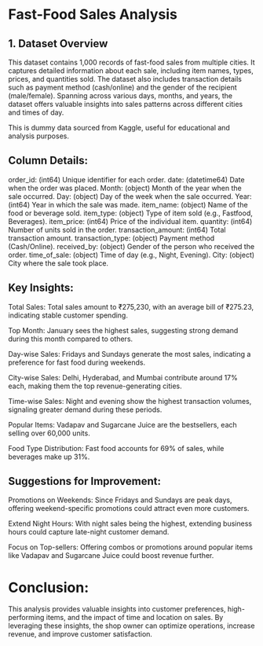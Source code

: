 # Fast-Food Sales Analysis
## 1. Dataset Overview
This dataset contains 1,000 records of fast-food sales from multiple cities. It captures detailed information about each sale, including item names, types, prices, and quantities sold. The dataset also includes transaction details such as payment method (cash/online) and the gender of the recipient (male/female). Spanning across various days, months, and years, the dataset offers valuable insights into sales patterns across different cities and times of day.

This is dummy data sourced from Kaggle, useful for educational and analysis purposes.

## Column Details:
order_id: (int64) Unique identifier for each order.
date: (datetime64) Date when the order was placed.
Month: (object) Month of the year when the sale occurred.
Day: (object) Day of the week when the sale occurred.
Year: (int64) Year in which the sale was made.
item_name: (object) Name of the food or beverage sold.
item_type: (object) Type of item sold (e.g., Fastfood, Beverages).
item_price: (int64) Price of the individual item.
quantity: (int64) Number of units sold in the order.
transaction_amount: (int64) Total transaction amount.
transaction_type: (object) Payment method (Cash/Online).
received_by: (object) Gender of the person who received the order.
time_of_sale: (object) Time of day (e.g., Night, Evening).
City: (object) City where the sale took place.



## Key Insights:
Total Sales: Total sales amount to ₹275,230, with an average bill of ₹275.23, indicating stable customer spending.

Top Month: January sees the highest sales, suggesting strong demand during this month compared to others.

Day-wise Sales: Fridays and Sundays generate the most sales, indicating a preference for fast food during weekends.

City-wise Sales: Delhi, Hyderabad, and Mumbai contribute around 17% each, making them the top revenue-generating cities.

Time-wise Sales: Night and evening show the highest transaction volumes, signaling greater demand during these periods.

Popular Items: Vadapav and Sugarcane Juice are the bestsellers, each selling over 60,000 units.

Food Type Distribution: Fast food accounts for 69% of sales, while beverages make up 31%.

## Suggestions for Improvement:
Promotions on Weekends: Since Fridays and Sundays are peak days, offering weekend-specific promotions could attract even more customers.

Extend Night Hours: With night sales being the highest, extending business hours could capture late-night customer demand.

Focus on Top-sellers: Offering combos or promotions around popular items like Vadapav and Sugarcane Juice could boost revenue further.

#  Conclusion:
This analysis provides valuable insights into customer preferences, high-performing items, and the impact of time and location on sales. By leveraging these insights, the shop owner can optimize operations, increase revenue, and improve customer satisfaction.

